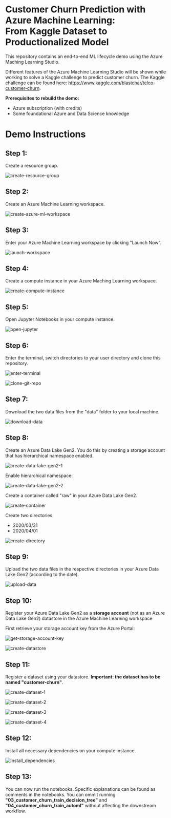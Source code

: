 # Customer Churn Prediction with Azure Machine Learning: <br /> From Kaggle Dataset to Productionalized Model

This repository contains an end-to-end ML lifecycle demo using the Azure Maching Learning Studio.

Different features of the Azure Machine Learning Studio will be shown while working to solve a Kaggle challenge to predict customer churn. The Kaggle challenge can be found here: https://www.kaggle.com/blastchar/telco-customer-churn.

**Prerequisites to rebuild the demo:**
- Azure subscription (with credits)
- Some foundational Azure and Data Science knowledge

# Demo Instructions
## Step 1:
Create a resource group.

![create-resource-group](https://user-images.githubusercontent.com/34235961/78451170-1e0ab400-7684-11ea-84ab-ec6707d7c44e.png)

## Step 2:
Create an Azure Machine Learning workspace.

![create-azure-ml-workspace](https://user-images.githubusercontent.com/34235961/78451184-3b3f8280-7684-11ea-93d6-bc64767b8cbd.png)

## Step 3:
Enter your Azure Machine Learning workspace by clicking "Launch Now".

![launch-workspace](https://user-images.githubusercontent.com/34235961/78451415-c9683880-7685-11ea-91b7-2e4a9797ab29.png)

## Step 4:
Create a compute instance in your Azure Maching Learning workspace.

![create-compute-instance](https://user-images.githubusercontent.com/34235961/78451196-54483380-7684-11ea-8996-02c44cd37f44.png)

## Step 5:
Open Jupyter Notebooks in your compute instance.

![open-jupyter](https://user-images.githubusercontent.com/34235961/78451232-a5582780-7684-11ea-8fbb-bdb1e341a905.png)

## Step 6:
Enter the terminal, switch directories to your user directory and clone this repository.

![enter-terminal](https://user-images.githubusercontent.com/34235961/78451218-8bb6e000-7684-11ea-9149-cb9d4c4711b3.png)

![clone-git-repo](https://user-images.githubusercontent.com/34235961/78451210-704bd500-7684-11ea-9f4f-f88080d5218b.png)

## Step 7:
Download the two data files from the "data" folder to your local machine.

![download-data](https://user-images.githubusercontent.com/34235961/78451350-73939080-7685-11ea-9173-a8be7b23e038.png)

## Step 8:
Create an Azure Data Lake Gen2. You do this by creating a storage account that has hierarchical namespace enabled.

![create-data-lake-gen2-1](https://user-images.githubusercontent.com/34235961/78451320-40510180-7685-11ea-985f-9b93a0031135.png)

Enable hierarchical namespace:

![create-data-lake-gen2-2](https://user-images.githubusercontent.com/34235961/78451335-58288580-7685-11ea-8075-9ad4f24296b0.png)

Create a container called "raw" in your Azure Data Lake Gen2.

![create-container](https://user-images.githubusercontent.com/34235961/78451261-d5072f80-7684-11ea-8ef3-46a5db9cf161.png)

Create two directories: 
- 2020/03/31
- 2020/04/01

![create-directory](https://user-images.githubusercontent.com/34235961/78451249-c4ef5000-7684-11ea-9107-8698ca2fdab0.png)

## Step 9:
Upload the two data files in the respective directories in your Azure Data Lake Gen2 (according to the date).

![upload-data](https://user-images.githubusercontent.com/34235961/78451429-e13fbc80-7685-11ea-94e2-e19746bcc0b4.png)

## Step 10:
Register your Azure Data Lake Gen2 as a **storage account** (not as an Azure Data Lake Gen2) datastore in the Azure Machine Learning workspace

First retrieve your storage account key from the Azure Portal:

![get-storage-account-key](https://user-images.githubusercontent.com/34235961/78451374-8c03ab00-7685-11ea-88ec-5b3cff8f2ba0.png)

![create-datastore](https://user-images.githubusercontent.com/34235961/78451312-2c0d0480-7685-11ea-88bc-4c5b59b6c1fa.png)


## Step 11:
Register a dataset using your datastore. **Important: the dataset has to be named "customer-churn"**.

![create-dataset-1](https://user-images.githubusercontent.com/34235961/78451271-ed774a00-7684-11ea-93e8-ac79edb06b91.png)

![create-dataset-2](https://user-images.githubusercontent.com/34235961/78450741-17c70880-7681-11ea-850f-c3c9f134eba0.png)

![create-dataset-3](https://user-images.githubusercontent.com/34235961/78451294-05e76480-7685-11ea-9688-3d97a699b174.png)

![create-dataset-4](https://user-images.githubusercontent.com/34235961/78451305-18619e00-7685-11ea-9a39-52c60cedd2c1.png)

## Step 12:
Install all necessary dependencies on your compute instance.

![install_dependencies](https://user-images.githubusercontent.com/34235961/78451391-a63d8900-7685-11ea-9da0-4e4ef13cd8bc.png)

## Step 13:
You can now run the notebooks. Specific explanations can be found as comments in the notebooks. You can ommit running **"03_customer_churn_train_decision_tree"** and **"04_customer_churn_train_automl"** without affecting the downstream workflow.
